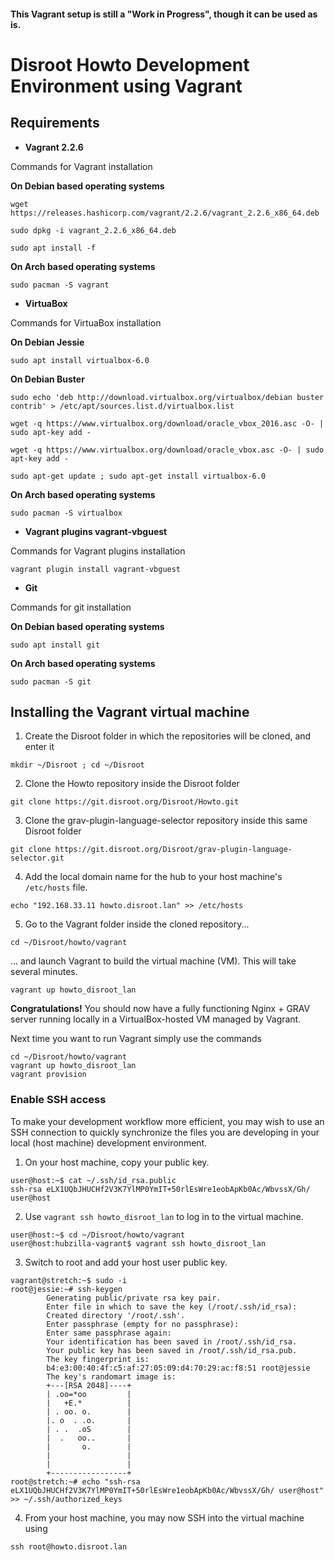 #### This Vagrant setup is still a "Work in Progress", though it can be used as is.

# Disroot Howto Development Environment using Vagrant

## Requirements
* **Vagrant 2.2.6**

Commands for Vagrant installation

**On Debian based operating systems**

```
wget https://releases.hashicorp.com/vagrant/2.2.6/vagrant_2.2.6_x86_64.deb
```

```
sudo dpkg -i vagrant_2.2.6_x86_64.deb
```

```
sudo apt install -f
```

**On Arch based operating systems**

```
sudo pacman -S vagrant
```

* **VirtuaBox**

Commands for VirtuaBox installation

**On Debian Jessie**

```
sudo apt install virtualbox-6.0
```

**On Debian Buster**

```
sudo echo 'deb http://download.virtualbox.org/virtualbox/debian buster contrib' > /etc/apt/sources.list.d/virtualbox.list
```

```
wget -q https://www.virtualbox.org/download/oracle_vbox_2016.asc -O- | sudo apt-key add -

wget -q https://www.virtualbox.org/download/oracle_vbox.asc -O- | sudo apt-key add -
```

```
sudo apt-get update ; sudo apt-get install virtualbox-6.0
```

**On Arch based operating systems**

```
sudo pacman -S virtualbox
```

* **Vagrant plugins vagrant-vbguest**

Commands for Vagrant plugins installation

```
vagrant plugin install vagrant-vbguest
```

* **Git**

Commands for git installation

**On Debian based operating systems**

```
sudo apt install git
```

**On Arch based operating systems**

```
sudo pacman -S git
```

## Installing the Vagrant virtual machine

1. Create the Disroot folder in which the repositories will be cloned, and enter it

```
mkdir ~/Disroot ; cd ~/Disroot
```

2. Clone the Howto repository inside the Disroot folder

```
git clone https://git.disroot.org/Disroot/Howto.git
```

3. Clone the grav-plugin-language-selector repository inside this same Disroot folder

```
git clone https://git.disroot.org/Disroot/grav-plugin-language-selector.git
```

4. Add the local domain name for the hub to your host machine's `/etc/hosts` file.

```
echo "192.168.33.11 howto.disroot.lan" >> /etc/hosts
```

5. Go to the Vagrant folder inside the cloned repository...

```
cd ~/Disroot/howto/vagrant
```
... and launch Vagrant to build the virtual machine (VM). This will take several minutes.

```
vagrant up howto_disroot_lan
```

**Congratulations!** You should now have a fully functioning Nginx + GRAV server running locally in a VirtualBox-hosted VM managed by Vagrant.

Next time you want to run Vagrant simply use the commands

```
cd ~/Disroot/howto/vagrant
vagrant up howto_disroot_lan
vagrant provision
```

### Enable SSH access

To make your development workflow more efficient, you may wish to use an SSH connection to quickly synchronize the files you are developing in your local (host machine) development environment.

1. On your host machine, copy your public key.

```
user@host:~$ cat ~/.ssh/id_rsa.public
ssh-rsa eLX1UQbJHUCHf2V3K7YlMP0YmIT+50rlEsWre1eobApKb0Ac/WbvssX/Gh/ user@host
```

2. Use `vagrant ssh howto_disroot_lan` to log in to the virtual machine.

```
user@host:~$ cd ~/Disroot/howto/vagrant
user@host:hubzilla-vagrant$ vagrant ssh howto_disroot_lan
```

3. Switch to root and add your host user public key.

```
vagrant@stretch:~$ sudo -i
root@jessie:~# ssh-keygen
		Generating public/private rsa key pair.
		Enter file in which to save the key (/root/.ssh/id_rsa):
		Created directory '/root/.ssh'.
		Enter passphrase (empty for no passphrase):
		Enter same passphrase again:
		Your identification has been saved in /root/.ssh/id_rsa.
		Your public key has been saved in /root/.ssh/id_rsa.pub.
		The key fingerprint is:
		b4:e3:00:40:4f:c5:af:27:05:09:d4:70:29:ac:f8:51 root@jessie
		The key's randomart image is:
		+---[RSA 2048]----+
		| .oo=*oo         |
		|   +E.*          |
		| . oo. o.        |
		|. o  . .o.       |
		| . .  .oS        |
		|  .   oo..       |
		|       o.        |
		|                 |
		|                 |
		+-----------------+
root@stretch:~# echo "ssh-rsa eLX1UQbJHUCHf2V3K7YlMP0YmIT+50rlEsWre1eobApKb0Ac/WbvssX/Gh/ user@host" >> ~/.ssh/authorized_keys
```

4. From your host machine, you may now SSH into the virtual machine using

```
ssh root@howto.disroot.lan
```
